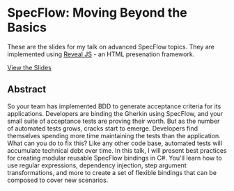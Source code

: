 # SpecFlow: Moving Beyond the Basics

These are the slides for my talk on advanced SpecFlow topics. They are implemented using [Reveal JS](https://revealjs.com) - an HTML presenation framework.

[View the Slides](https://joebuschmann.github.io/specflow-moving-beyond-the-basics)

## Abstract

So your team has implemented BDD to generate acceptance criteria for its applications. Developers are binding the Gherkin using SpecFlow, and your small suite of acceptance tests are proving their worth. But as the number of automated tests grows, cracks start to emerge. Developers find themselves spending more time maintaining the tests than the application. What can you do to fix this? Like any other code base, automated tests will accumulate technical debt over time. In this talk, I will present best practices for creating modular reusable SpecFlow bindings in C#. You'll learn how to use regular expressions, dependency injection, step argument transformations, and more to create a set of flexible bindings that can be composed to cover new scenarios.
